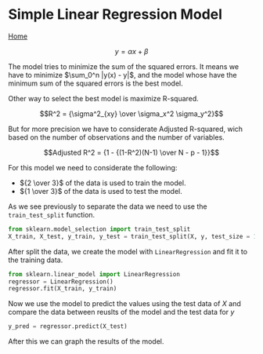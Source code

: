# Simple Linear Regression Model

[Home](/)

$$y=\alpha x+\beta$$

The model tries to minimize the sum of the squared errors. It means we have to minimize $\sum_0^n |y(x) - y|$, and the model whose have the minimum sum of the squared errors is the best model.

Other way to select the best model is maximize R-squared.

$$R^2 = {\sigma^2_{xy} \over \sigma_x^2 \sigma_y^2}$$

But for more precision we have to considerate Adjusted R-squared, wich based on the number of observations and the number of variables.

$$Adjusted R^2 = {1 - {(1-R^2)(N-1) \over N - p - 1}}$$

For this model we need to considerate the following:

* ${2 \over 3}$ of the data is used to train the model.
* ${1 \over 3}$ of the data is used to test the model.

As we see previously to separate the data we need to use the `train_test_split` function.

```python
from sklearn.model_selection import train_test_split
X_train, X_test, y_train, y_test = train_test_split(X, y, test_size = 1/3, random_state = 0)
```

After split the data, we create the model with `LinearRegression` and fit it to the training data.

```python
from sklearn.linear_model import LinearRegression
regressor = LinearRegression()
regressor.fit(X_train, y_train)
```

Now we use the model to predict the values using the test data of $X$ and compare the data between reuslts of the model and the test data for $y$

```python
y_pred = regressor.predict(X_test)
```

After this we can graph the results of the model.